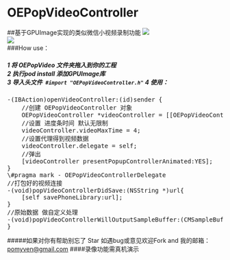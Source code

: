 # OEPopVideoController
##基于GPUImage实现的类似微信小视频录制功能
![](https://github.com/ofEver/OEPopVideoController/blob/master/ScreenShots/OEVideo2.gif)<br>
![](https://github.com/ofEver/OEPopVideoController/blob/master/ScreenShots/OEVideo3.gif)<br>
###How use：
<h5>	1 将 OEPopVideo 文件夹拖入到你的工程 <br>
	2 执行pod install 添加GPUImage库<br>
	3 导入头文件<code> #import "OEPopVideoController.h"</code>
	4 使用：
</h5>

<pre>
-(IBAction)openVideoController:(id)sender {
	//创建 OEPopVideoController 对象
    OEPopVideoController *videoController = [[OEPopVideoController alloc] init];
    //设置 进度条时间 默认无限制
    videoController.videoMaxTime = 4;
    //设置代理得到视频数据
    videoController.delegate = self;
    //弹出
    [videoController presentPopupControllerAnimated:YES];
}
\#pragma mark - OEPopVideoControllerDelegate
//打包好的视频连接
-(void)popVideoControllerDidSave:(NSString *)url{
    [self savePhoneLibrary:url];
}
//原始数据 做自定义处理
-(void)popVideoControllerWillOutputSampleBuffer:(CMSampleBufferRef)sampleBuffer {
}
</code></pre>
#####如果对你有帮助别忘了 Star 如遇bug或意见欢迎Fork and 我的邮箱：pomyven@gmail.com
####录像功能需真机演示
